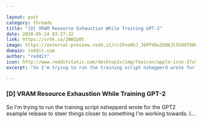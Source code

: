 ```yaml
---

layout: post
category: threads
title: "[D] VRAM Resource Exhaustion While Training GPT-2"
date: 2020-05-24 03:27:32
link: https://vrhk.co/2WWIp0t
image: https://external-preview.redd.it/rc2Fna9bJ_J6PFVDuZUOKJl5CH9700Qyi0-ll1mn4C4.jpg?width=250&height=130.890052356&auto=webp&crop=250:130.890052356,smart&s=10a30c2194bd51ff51da172d948fc8011c65ecca
domain: reddit.com
author: "reddit"
icon: http://www.redditstatic.com/desktop2x/img/favicon/apple-icon-57x57.png
excerpt: "So I'm trying to run the training script nshepperd wrote for the GPT2 example release to steer things closer to something I'm working towards. I..."

---
```


### [D] VRAM Resource Exhaustion While Training GPT-2

So I'm trying to run the training script nshepperd wrote for the GPT2 example release to steer things closer to something I'm working towards. I...